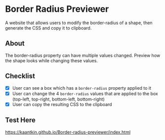 # Border Radius Previewer
A website that allows users to modify the border-radius of a shape, then generate the CSS and copy it to clipboard.

## About
The border-radius property can have multiple values changed. Preview how the shape looks while changing these values.

## Checklist
-   [x] User can see a box which has a `border-radius` property applied to it
-   [x] User can change the 4 `border-radius` values that are applied to the box (top-left, top-right, bottom-left, bottom-right)
-   [x] User can copy the resulting CSS to the clipboard

## Test Here
https://kaantkin.github.io/Border-radius-previewer/index.html

